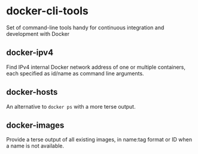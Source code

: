 docker-cli-tools
================

Set of command-line tools handy for continuous integration and development with Docker

docker-ipv4
-----------

Find IPv4 internal Docker network address of one or multiple containers, each specified as id/name as command line arguments.

docker-hosts
------------

An alternative to ``docker ps`` with a more terse output.

docker-images
-------------

Provide a terse output of all existing images, in name:tag format or ID when a name is not available.
